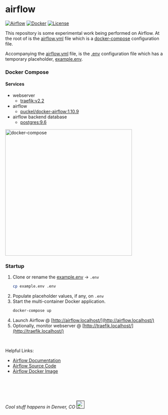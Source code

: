 # airflow

[![Airflow](https://img.shields.io/static/v1?label=juftin/airflow&message=0.02&color=informational)](/)
[![Docker](https://img.shields.io/static/v1?label=docker-compose&message=3.7&color=informational)](https://hub.docker.com/u/juftin)
[![License](https://img.shields.io/static/v1?label=license&message=MIT&color=informational)](LICENSE.md)

This repository is some experimental work being performed on Airflow. 
At the root of is the [airflow.yml](airflow.yml) file which is a 
[docker-compose](https://docs.docker.com/compose/) configuration file.

Accompanying the [airflow.yml](airflow.yml) file, is the [.env](example.env) configuration
file which has a temporary placeholder, [example.env](example.env). 

### Docker Compose

#### Services

- webserver
    - [traefik:v2.2](https://hub.docker.com/_/traefik)
- airflow
    - [puckel/docker-airflow:1.10.9](https://hub.docker.com/r/puckel/docker-airflow)
- airflow backend database
    - [postgres:9.6](https://hub.docker.com/_/postgres)

[<img src="https://miro.medium.com/max/453/1*QVFjsW8gyIXeCUJucmK4XA.png" alt="docker-compose" width="400"/>](https://docs.docker.com/compose/)

### Startup

1) Clone or rename the [example.env](example.env) -> `.env`
    ```bash
    cp example.env .env
    ```
2) Populate placeholder values, if any, on `.env`
3) Start the multi-container Docker application.
    ```bash
   docker-compose up
   ```
4) Launch Airflow @ [http://airflow.localhost/](http://airflow.localhost/)
5) Optionally, monitor webserver @ [http://traefik.localhost/](http://traefik.localhost/)

<br/>
   
Helpful Links:
 - [Airflow Documentation](https://airflow.apache.org/docs/stable/)
 - [Airflow Source Code](https://github.com/apache/airflow/)
 - [Airflow Docker Image](https://hub.docker.com/r/puckel/docker-airflow)
        
<br/>
<br/>
<br/>

###### Cool stuff happens in Denver, CO [<img src="https://upload.wikimedia.org/wikipedia/commons/thumb/6/61/Flag_of_Denver%2C_Colorado.svg/800px-Flag_of_Denver%2C_Colorado.svg.png" width="25" alt="Denver">]()
